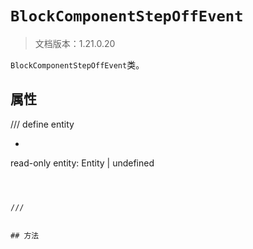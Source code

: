 # `BlockComponentStepOffEvent`

> 文档版本：1.21.0.20

`BlockComponentStepOffEvent`类。

## 属性

/// define
entity

- ```js
read-only entity: Entity | undefined
```



///


## 方法
